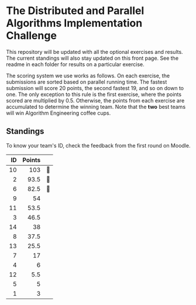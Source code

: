# The Distributed and Parallel Algorithms Implementation Challenge

This repository will be updated with all the optional exercises and results. The current standings will also stay updated on this front page. See the readme in each folder for results on a particular exercise.

The scoring system we use works as follows. On each exercise, the submissions are sorted based on parallel running time. The fastest submission will score 20 points, the second fastest 19, and so on down to one. The only exception to this rule is the first exercise, where the points scored are multiplied by $0.5$. Otherwise, the points from each exercise are accumulated to determine the winning team. Note that the **two** best teams will win Algorithm Engineering coffee cups.

## Standings

To know your team's ID, check the feedback from the first round on Moodle.

| ID | Points | |
| -: | -: | -: |
| 10 | 103| &#129351; |
| 2 | 93.5 | &#129352; |
| 6 | 82.5 | &#129353; |
| 9 | 54 | |
| 11 | 53.5 | |
| 3 | 46.5 | |
| 14 | 38 | |
| 8 | 37.5 | |
| 13 | 25.5 | |
| 7 | 17 | |
| 4 | 6 | |
| 12 | 5.5 | |
| 5 | 5 | |
| 1 | 3 | |
